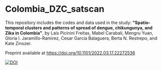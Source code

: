 # Colombia_DZC_satscan

This repository includes the codes and data used in the study: **"Spatio-temporal clusters and patterns of spread of dengue, chikungunya, and Zika in Colombia"**, by Laís Picinini Freitas, Mabel Carabali, Mengru Yuan, Gloria I. Jaramillo-Ramirez, Cesar Garcia Balaguera, Berta N. Restrepo,  and Kate Zinszer. 

Preprint available at https://doi.org/10.1101/2022.03.17.22272536

[![DOI](https://zenodo.org/badge/498443102.svg)](https://zenodo.org/badge/latestdoi/498443102)
